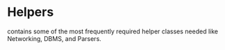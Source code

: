 # Helpers
contains some of the most frequently required helper classes needed like Networking, DBMS, and Parsers.
